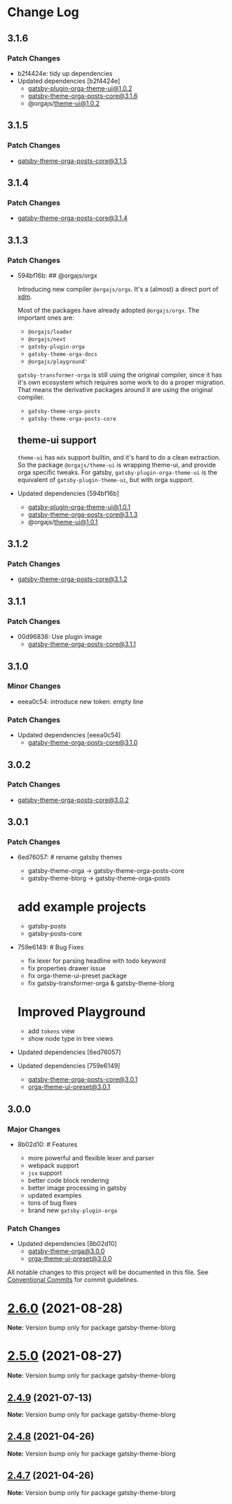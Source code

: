 # Change Log

## 3.1.6

### Patch Changes

- b2f4424e: tidy up dependencies
- Updated dependencies [b2f4424e]
  - gatsby-plugin-orga-theme-ui@1.0.2
  - gatsby-theme-orga-posts-core@3.1.6
  - @orgajs/theme-ui@1.0.2

## 3.1.5

### Patch Changes

- gatsby-theme-orga-posts-core@3.1.5

## 3.1.4

### Patch Changes

- gatsby-theme-orga-posts-core@3.1.4

## 3.1.3

### Patch Changes

- 594bf16b: ## @orgajs/orgx

  Introducing new compiler `@orgajs/orgx`. It's a (almost) a direct port of [xdm](https://github.com/wooorm/xdm).

  Most of the packages have already adopted `@orgajs/orgx`. The important ones are:

  - `@orgajs/loader`
  - `@orgajs/next`
  - `gatsby-plugin-orga`
  - `gatsby-theme-orga-docs`
  - `@orgajs/playground'`

  `gatsby-transformer-orga` is still using the original compiler, since it has it's own ecosystem which requires some work to do a proper migration. That means the derivative packages around it are using the original compiler.

  - `gatsby-theme-orga-posts`
  - `gatsby-theme-orga-posts-core`

  ## theme-ui support

  `theme-ui` has `mdx` support builtin, and it's hard to do a clean extraction. So the package `@orgajs/theme-ui` is wrapping theme-ui, and provide orga specific tweaks. For gatsby, `gatsby-plugin-orga-theme-ui` is the equivalent of `gatsby-plugin-theme-ui`, but with orga support.

- Updated dependencies [594bf16b]
  - gatsby-plugin-orga-theme-ui@1.0.1
  - gatsby-theme-orga-posts-core@3.1.3
  - @orgajs/theme-ui@1.0.1

## 3.1.2

### Patch Changes

- gatsby-theme-orga-posts-core@3.1.2

## 3.1.1

### Patch Changes

- 00d96836: Use plugin image
  - gatsby-theme-orga-posts-core@3.1.1

## 3.1.0

### Minor Changes

- eeea0c54: introduce new token: empty line

### Patch Changes

- Updated dependencies [eeea0c54]
  - gatsby-theme-orga-posts-core@3.1.0

## 3.0.2

### Patch Changes

- gatsby-theme-orga-posts-core@3.0.2

## 3.0.1

### Patch Changes

- 6ed76057: # rename gatsby themes

  - gatsby-theme-orga -> gatsby-theme-orga-posts-core
  - gatsby-theme-blorg -> gatsby-theme-orga-posts

  # add example projects

  - gatsby-posts
  - gatsby-posts-core

- 759e6149: # Bug Fixes

  - fix lexer for parsing headline with todo keyword
  - fix properties drawer issue
  - fix orga-theme-ui-preset package
  - fix gatsby-transformer-orga & gatsby-theme-blorg

  # Improved Playground

  - add `tokens` view
  - show node type in tree views

- Updated dependencies [6ed76057]
- Updated dependencies [759e6149]
  - gatsby-theme-orga-posts-core@3.0.1
  - orga-theme-ui-preset@3.0.1

## 3.0.0

### Major Changes

- 8b02d10: # Features

  - more powerful and flexible lexer and parser
  - webpack support
  - `jsx` support
  - better code block rendering
  - better image processing in gatsby
  - updated examples
  - tons of bug fixes
  - brand new `gatsby-plugin-orga`

### Patch Changes

- Updated dependencies [8b02d10]
  - gatsby-theme-orga@3.0.0
  - orga-theme-ui-preset@3.0.0

All notable changes to this project will be documented in this file.
See [Conventional Commits](https://conventionalcommits.org) for commit guidelines.

# [2.6.0](https://github.com/orgapp/orgajs/compare/v2.5.0...v2.6.0) (2021-08-28)

**Note:** Version bump only for package gatsby-theme-blorg

# [2.5.0](https://github.com/orgapp/orgajs/compare/v2.4.9...v2.5.0) (2021-08-27)

**Note:** Version bump only for package gatsby-theme-blorg

## [2.4.9](https://github.com/orgapp/orgajs/compare/v2.4.8...v2.4.9) (2021-07-13)

**Note:** Version bump only for package gatsby-theme-blorg

## [2.4.8](https://github.com/orgapp/orgajs/compare/v2.4.7...v2.4.8) (2021-04-26)

**Note:** Version bump only for package gatsby-theme-blorg

## [2.4.7](https://github.com/orgapp/orgajs/compare/v2.4.6...v2.4.7) (2021-04-26)

**Note:** Version bump only for package gatsby-theme-blorg

